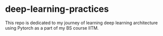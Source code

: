 # deep-learning-practices
This repo is dedicated to my journey of learning deep learning architecture using Pytorch as a part of my BS course IITM.
